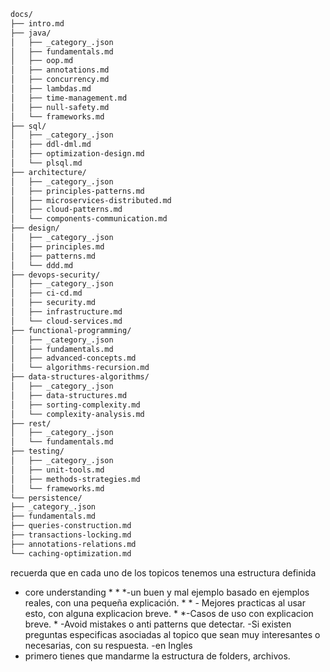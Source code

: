 ```markdown
docs/
├── intro.md
├── java/
│   ├── _category_.json
│   ├── fundamentals.md
│   ├── oop.md
│   ├── annotations.md
│   ├── concurrency.md
│   ├── lambdas.md
│   ├── time-management.md
│   ├── null-safety.md
│   └── frameworks.md
├── sql/
│   ├── _category_.json
│   ├── ddl-dml.md
│   ├── optimization-design.md
│   └── plsql.md
├── architecture/
│   ├── _category_.json
│   ├── principles-patterns.md
│   ├── microservices-distributed.md
│   ├── cloud-patterns.md
│   └── components-communication.md
├── design/
│   ├── _category_.json
│   ├── principles.md
│   ├── patterns.md
│   └── ddd.md
├── devops-security/
│   ├── _category_.json
│   ├── ci-cd.md
│   ├── security.md
│   ├── infrastructure.md
│   └── cloud-services.md
├── functional-programming/
│   ├── _category_.json
│   ├── fundamentals.md
│   ├── advanced-concepts.md
│   └── algorithms-recursion.md
├── data-structures-algorithms/
│   ├── _category_.json
│   ├── data-structures.md
│   ├── sorting-complexity.md
│   └── complexity-analysis.md
├── rest/
│   ├── _category_.json
│   └── fundamentals.md
├── testing/
│   ├── _category_.json
│   ├── unit-tools.md
│   ├── methods-strategies.md
│   └── frameworks.md
└── persistence/
├── _category_.json
├── fundamentals.md
├── queries-construction.md
├── transactions-locking.md
├── annotations-relations.md
└── caching-optimization.md

```

recuerda que en cada uno de los topicos tenemos una estructura definida
- core understanding * *
  *-un buen y mal ejemplo basado en ejemplos reales, con una pequeña explicación. * * - Mejores practicas al usar esto, con alguna explicacion breve. *
  *-Casos de uso con explicacion breve. *
  -Avoid mistakes o anti patterns que detectar.
  -Si existen preguntas especificas asociadas al topico que sean muy interesantes o necesarias, con su respuesta.
  -en Ingles
- primero tienes que mandarme la estructura de folders, archivos.
